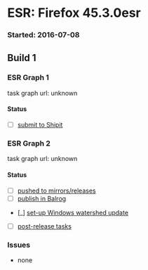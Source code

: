 # ESR: Firefox 45.3.0esr

### Started: 2016-07-08

## Build 1

### ESR Graph 1
task graph url: unknown

#### Status
- [ ] [submit to Shipit](https://wiki.mozilla.org/Release:Release_Automation_on_Mercurial:Starting_a_Release#Submit_to_Ship_It)

### ESR Graph 2
task graph url: unknown

#### Status
- [ ] [pushed to mirrors/releases](../how-tos/relpro.md#2-push-to-releases-dir-mirrors)
- [ ] [publish in Balrog](../how-tos/relpro.md#3-publish-in-balrog)
- [_] [set-up Windows watershed update](https://bugzilla.mozilla.org/show_bug.cgi?id=1284904)
- [ ] [post-release tasks](../how-tos/relpro.md#4-post-release-step)

### Issues
- none


